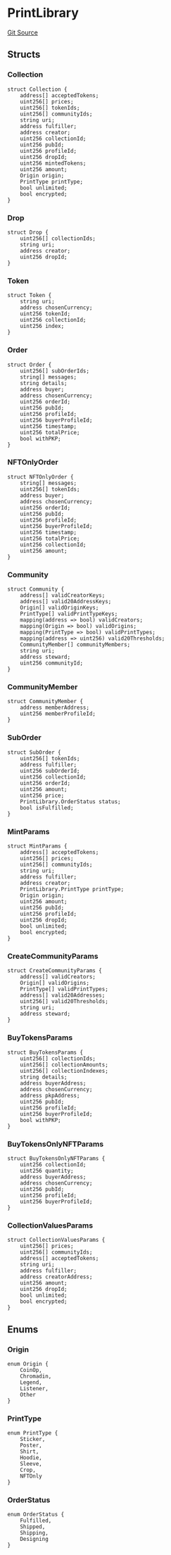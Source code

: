 # PrintLibrary
[Git Source](https://github.com/digiv3rse/protocol-contracts/blob/0d518167a484d4368bad0990424be098fe779fa4/contracts/modules/creator/PrintLibrary.sol)


## Structs
### Collection

```solidity
struct Collection {
    address[] acceptedTokens;
    uint256[] prices;
    uint256[] tokenIds;
    uint256[] communityIds;
    string uri;
    address fulfiller;
    address creator;
    uint256 collectionId;
    uint256 pubId;
    uint256 profileId;
    uint256 dropId;
    uint256 mintedTokens;
    uint256 amount;
    Origin origin;
    PrintType printType;
    bool unlimited;
    bool encrypted;
}
```

### Drop

```solidity
struct Drop {
    uint256[] collectionIds;
    string uri;
    address creator;
    uint256 dropId;
}
```

### Token

```solidity
struct Token {
    string uri;
    address chosenCurrency;
    uint256 tokenId;
    uint256 collectionId;
    uint256 index;
}
```

### Order

```solidity
struct Order {
    uint256[] subOrderIds;
    string[] messages;
    string details;
    address buyer;
    address chosenCurrency;
    uint256 orderId;
    uint256 pubId;
    uint256 profileId;
    uint256 buyerProfileId;
    uint256 timestamp;
    uint256 totalPrice;
    bool withPKP;
}
```

### NFTOnlyOrder

```solidity
struct NFTOnlyOrder {
    string[] messages;
    uint256[] tokenIds;
    address buyer;
    address chosenCurrency;
    uint256 orderId;
    uint256 pubId;
    uint256 profileId;
    uint256 buyerProfileId;
    uint256 timestamp;
    uint256 totalPrice;
    uint256 collectionId;
    uint256 amount;
}
```

### Community

```solidity
struct Community {
    address[] validCreatorKeys;
    address[] valid20AddressKeys;
    Origin[] validOriginKeys;
    PrintType[] validPrintTypeKeys;
    mapping(address => bool) validCreators;
    mapping(Origin => bool) validOrigins;
    mapping(PrintType => bool) validPrintTypes;
    mapping(address => uint256) valid20Thresholds;
    CommunityMember[] communityMembers;
    string uri;
    address steward;
    uint256 communityId;
}
```

### CommunityMember

```solidity
struct CommunityMember {
    address memberAddress;
    uint256 memberProfileId;
}
```

### SubOrder

```solidity
struct SubOrder {
    uint256[] tokenIds;
    address fulfiller;
    uint256 subOrderId;
    uint256 collectionId;
    uint256 orderId;
    uint256 amount;
    uint256 price;
    PrintLibrary.OrderStatus status;
    bool isFulfilled;
}
```

### MintParams

```solidity
struct MintParams {
    address[] acceptedTokens;
    uint256[] prices;
    uint256[] communityIds;
    string uri;
    address fulfiller;
    address creator;
    PrintLibrary.PrintType printType;
    Origin origin;
    uint256 amount;
    uint256 pubId;
    uint256 profileId;
    uint256 dropId;
    bool unlimited;
    bool encrypted;
}
```

### CreateCommunityParams

```solidity
struct CreateCommunityParams {
    address[] validCreators;
    Origin[] validOrigins;
    PrintType[] validPrintTypes;
    address[] valid20Addresses;
    uint256[] valid20Thresholds;
    string uri;
    address steward;
}
```

### BuyTokensParams

```solidity
struct BuyTokensParams {
    uint256[] collectionIds;
    uint256[] collectionAmounts;
    uint256[] collectionIndexes;
    string details;
    address buyerAddress;
    address chosenCurrency;
    address pkpAddress;
    uint256 pubId;
    uint256 profileId;
    uint256 buyerProfileId;
    bool withPKP;
}
```

### BuyTokensOnlyNFTParams

```solidity
struct BuyTokensOnlyNFTParams {
    uint256 collectionId;
    uint256 quantity;
    address buyerAddress;
    address chosenCurrency;
    uint256 pubId;
    uint256 profileId;
    uint256 buyerProfileId;
}
```

### CollectionValuesParams

```solidity
struct CollectionValuesParams {
    uint256[] prices;
    uint256[] communityIds;
    address[] acceptedTokens;
    string uri;
    address fulfiller;
    address creatorAddress;
    uint256 amount;
    uint256 dropId;
    bool unlimited;
    bool encrypted;
}
```

## Enums
### Origin

```solidity
enum Origin {
    CoinOp,
    Chromadin,
    Legend,
    Listener,
    Other
}
```

### PrintType

```solidity
enum PrintType {
    Sticker,
    Poster,
    Shirt,
    Hoodie,
    Sleeve,
    Crop,
    NFTOnly
}
```

### OrderStatus

```solidity
enum OrderStatus {
    Fulfilled,
    Shipped,
    Shipping,
    Designing
}
```

